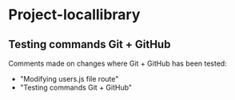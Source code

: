 # Project-locallibrary
## Testing commands Git + GitHub 
Comments made on changes where Git + GitHub has been tested:
- "Modifying users.js file route" 
- "Testing commands Git + GitHub"
